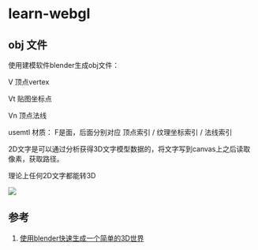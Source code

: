 # learn-webgl


## obj 文件 

使用建模软件blender生成obj文件：

V 顶点vertex

Vt 贴图坐标点

Vn 顶点法线

usemtl 材质： F是面，后面分别对应 顶点索引 / 纹理坐标索引 / 法线索引

2D文字是可以通过分析获得3D文字模型数据的，将文字写到canvas上之后读取像素，获取路径。

理论上任何2D文字都能转3D

![](http://static.open-open.com/lib/uploadImg/20170316/20170316141438_836.gif)

## 参考
1. [使用blender快速生成一个简单的3D世界](https://github.com/vorshen/simple-3d-text-universe/blob/master/doc/doc.md)